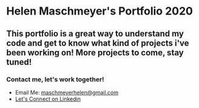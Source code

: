 # Helen Maschmeyer's Portfolio 2020

## This portfolio is a great way to understand my code and get to know what kind of projects i've been working on! More projects to come, stay tuned!

### Contact me, let's work together! 
* Email Me: maschmeyerhelen@gmail.com
* [Let's Connect on Linkedin](https://www.linkedin.com/in/helen-maschmeyer-7275088a/)
